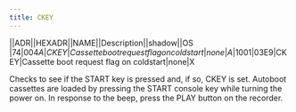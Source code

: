 ```yaml
---
title: CKEY
---
```

||ADR||HEXADR||NAME||Description||shadow||OS  
|74|$004A|CKEY|Cassette boot request flag on coldstart|none|A  
|1001|$03E9|CKEY|Cassette boot request flag on coldstart|none|X  
  
Checks to see if the START key is pressed and, if so, CKEY is set. Autoboot cassettes are loaded by pressing the START console key while turning the power on. In response to the beep, press the PLAY button on the recorder.  
